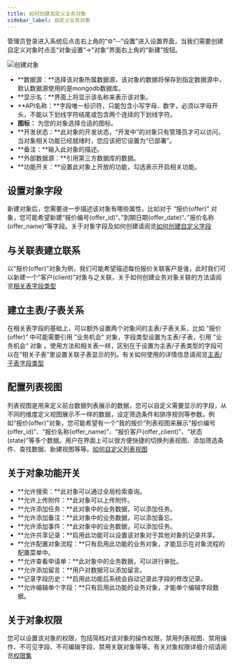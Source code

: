 ```yaml
---
title: 如何创建自定义业务对象
sidebar_label: 自定义业务对象
---
```


管理员登录进入系统后点击右上角的“⚙”--“设置”进入设置界面，当我们需要创建自定义对象时点击“对象设置”->"对象”界面右上角的“新建”按钮。

![创建对象](/img/object_settings/创建对象.png)

- **数据源：**选择该对象所属数据源，该对象的数据将保存到指定数据源中，默认数据源使用的是mongodb数据库。
- **显示名：**界面上将显示该名称来表示该对象。
- **API名称：**字段唯一标识符，只能包含小写字母、数字，必须以字母开头，不能以下划线字符结尾或包含两个连续的下划线字符。
- **图标：** 为您的对象选择合适的图标。
- **开发状态：**此对象的开发状态，“开发中”的对象只有管理员才可以访问，当对象相关功能已经就绪时，您应该把它设置为“已部署”。
- **备注：**输入此对象的描述。
- **外部数据源：**引用第三方数据库的数据。
- **功能开关：**设置此对象上开放的功能，勾选表示开启相关功能。

## 设置对象字段

新建对象后，您需要进一步描述该对象有哪些属性，比如对于 “报价(offer)” 对象，您可能希望新建“报价编号(offer_id)“、”到期日期(offer_date)“、”报价名称(offer_name)“等字段。关于对象字段及如何创建请阅览[如何创建自定义字段](/help/no-code/create_field#如何创建自定义字段)

## 与关联表建立联系

以“报价(offer)”对象为例，我们可能希望描述每份报价关联客户是谁，此时我们可以新建一个“客户(client)”对象与之关联，关于如何创建业务对象关联的方法请阅览[相关表字段类型](/help/no-code/related_table_fields#相关表字段类型)

## 建立主表/子表关系

在相关表字段的基础上，可以额外设置两个对象间的主表/子表关系，比如 “报价(offer)” 中可能需要引用 ”业务机会“ 对象，字段类型设置为主表/子表，引用 “业务机会“ 对象 。使用方法和相关表一样，区别在于设置为主表/子表类型的字段可以在“相关子表”里设置关联子表显示的列。有关如何使用的详情信息请阅览[主表/子表字段类型](/help/no-code/primary_sub_table_fields#主表/子表字段类型)

## 配置列表视图

列表视图是用来定义前台数据列表展示的数据，您可以自定义需要显示的字段，从不同的维度定义视图展示不一样的数据，设定筛选条件和排序规则等参数。例如“报价(offer)”对象，您可能希望有一个“我的报价”列表视图来展示“报价编号(offer_id)”、“报价名称(offer_name)”、“报价客户(offer_client)”、“状态(state)”等多个数据。用户在界面上可以很方便快捷的切换列表视图、添加筛选条件、查找数据、新建视图等等。[如何自定义列表视图](/help/no-code/list_view#如何创建列表视图)

## 关于对象功能开关

- **允许搜索：**此对象可以通过全局检索查询。
- **允许上传附件：**此对象可以上传附件。
- **允许添加任务：**此对象中的业务数据，可以添加任务。
- **允许添加备注：**此对象中的业务数据，可以添加备忘。
- **允许添加事件：**此对象中的业务数据，可以添加任务。
- **允许共享记录：**启用此功能可以设置该对象对于其他对象的记录共享。
- **允许配置对象流程：**只有启用此功能的业务对象，才能显示在对象流程的配置菜单中。
- **允许查看申请单：**此对象中的业务数据，可以进行审批。
- **允许添加留言：**用户对数据可以添加留言。
- **记录字段历史：**启用此功能后系统会自动记录此字段的修改记录。
- **允许编辑单个字段：**只有启用此功能的业务对象，才能单个编辑字段数据。

## 关于对象权限

您可以设置该对象的权限，包括简档对该对象的操作权限，禁用列表视图、禁用操作、不可见字段、不可编辑字段、禁用关联对象等等。有关对象权限详细介绍请阅览[权限集](/help/company/permission_set#权限集)
